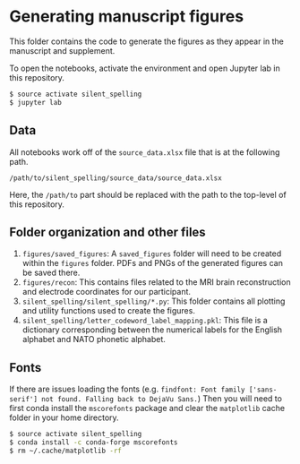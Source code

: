 # Generating manuscript figures

This folder contains the code to generate the figures as they appear in the manuscript and supplement.

To open the notebooks, activate the environment and open Jupyter lab in this
repository.
```bash
$ source activate silent_spelling
$ jupyter lab
```

## Data

All notebooks work off of the `source_data.xlsx` file that is at the following path.
```
/path/to/silent_spelling/source_data/source_data.xlsx
```
Here, the `/path/to` part should be replaced with the path to the top-level of this repository.


## Folder organization and other files

1. `figures/saved_figures`: A `saved_figures` folder will need to be created within the `figures` folder. PDFs and PNGs of the generated figures can be saved there.
2. `figures/recon`: This contains files related to the MRI brain reconstruction and electrode coordinates for our participant.
3. `silent_spelling/silent_spelling/*.py`: This folder contains all plotting and utility functions used to create the figures.
4. `silent_spelling/letter_codeword_label_mapping.pkl`: This file is a dictionary corresponding between the numerical labels for the English alphabet and NATO phonetic alphabet.

## Fonts
If there are issues loading the fonts (e.g. `findfont: Font family ['sans-serif'] not found. Falling back to DejaVu Sans.`)
Then you will need to first conda install the `mscorefonts` package and clear the `matplotlib` cache folder in your home directory.
```bash
$ source activate silent_spelling
$ conda install -c conda-forge mscorefonts
$ rm ~/.cache/matplotlib -rf
```

